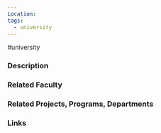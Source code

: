 ```yaml
---
Location: 
tags:
  - university
---
```

#university

### Description


### Related Faculty


### Related Projects, Programs, Departments


### Links 
